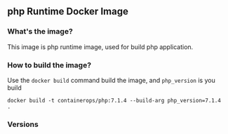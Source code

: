 ## php Runtime Docker Image

### What's the image?

This image is php runtime image, used for build php application. 

### How to build the image?

Use the `docker build` command build the image, and `php_version` is you build 

```
docker build -t containerops/php:7.1.4 --build-arg php_version=7.1.4  .
```

### Versions


